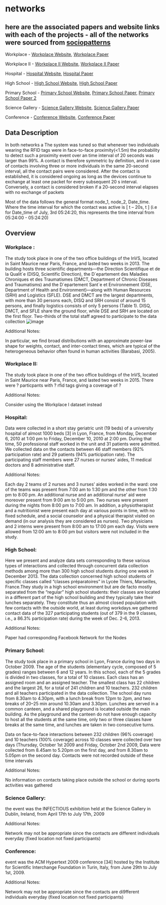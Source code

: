# networks
here are the associated papers and website links with each of the projects - all of the networks were sourced from [sociopatterns](http://www.sociopatterns.org/)
---------------------------------------------------------------------------------------------------
Workplace - [Workplace Website](http://www.sociopatterns.org/datasets/contacts-in-a-workplace/), [Workplace Paper](https://www.cambridge.org/core/journals/network-science/article/abs/data-on-facetoface-contacts-in-an-office-building-suggest-a-lowcost-vaccination-strategy-based-on-community-linkers/18AB49AB4F2AEA33CE7501F06ADBC8E8)

Workplace II - [Workplace II Website](http://www.sociopatterns.org/datasets/test/), [Workplace II Paper]([http://www.sociopatterns.org/publications/can-co-location-be-used-as-a-proxy-for-face-to-face-contacts/](https://epjdatascience.springeropen.com/articles/10.1140/epjds/s13688-018-0140-1))

Hospital - [Hospital Website](http://www.sociopatterns.org/datasets/hospital-ward-dynamic-contact-network/), [Hospital Paper](https://journals.plos.org/plosone/article?id=10.1371/journal.pone.0073970)

High School - [High School Website](http://www.sociopatterns.org/datasets/high-school-contact-and-friendship-networks/), [High School Paper](https://journals.plos.org/plosone/article?id=10.1371/journal.pone.0136497)

Primary School - [Primary School Website](http://www.sociopatterns.org/datasets/primary-school-temporal-network-data/), [Primary School Paper](https://journals.plos.org/plosone/article?id=10.1371/journal.pone.0023176), [Primary School Paper 2](https://bmcinfectdis.biomedcentral.com/articles/10.1186/s12879-014-0695-9)

Science Gallery - [Science Gallery Website](http://www.sociopatterns.org/datasets/infectious-sociopatterns-dynamic-contact-networks/), [Science Gallery Paper](https://arxiv.org/pdf/1006.1260)

Conference - [Conference Website](http://www.sociopatterns.org/datasets/hypertext-2009-dynamic-contact-network/), [Conference Paper](https://arxiv.org/pdf/1006.1260)

## Data Description 
In both networks a The system was tuned so that whenever two individuals wearing the RFID tags were in face-to-face proximity(<1.5m) the probability to detect such a proximity event over an time interval of 20 seconds was larger than 99%. A contact is therefore symmetric by definition, and in case of contacts involving three or more individuals in the same 20-second interval, all the contact pairs were considered. After the contact is established, it is considered ongoing as long as the devices continue to exchange at least one packet for every subsequent 20 s interval. Conversely, a contact is considered broken if a 20-second interval elapses with no exchange of packets

Most of the data follows the general format node_1, node_2, Date_time. Where the time interval for which the contact was active is [ t – 20s, t ] (i.e for Date_time of July, 3rd 05:24:20, this represents the time interval from 05:24:00 - 05:24:20) 

## Overview

### Workplace :

The study took place in one of the two office buildings of the InVS, located in Saint
Maurice near Paris, France, and lasted two weeks in 2013. The building hosts three scientific
departments—the Direction Scientifique et de la Qualit´e (DISQ, Scientific Direction),
the D´epartement des Maladies Chroniques et des Traumatismes (DMCT, Department
of Chronic Diseases and Traumatisms) and the D´epartement Sant´e et Environnement
(DSE, Department of Health and Environment)—along with Human Resources
(SRH) and Logistics (SFLE). DSE and DMCT are the largest departments, with
more than 30 persons each, DISQ and SRH consist of around 15 persons, and
finally logistics consists of only 5 persons (Table 1). DISQ, DMCT, and SFLE share
the ground floor, while DSE and SRH are located on the first floor.
Two-thirds of the total staff agreed to participate to the data collection
![image](https://github.com/user-attachments/assets/843b4057-efd4-4419-84db-8a3b3907247e)

Additional Notes: 

In particular, we find broad distributions with an approximate power-law shape for
weights, contact, and inter-contact times, which are typical of the heterogeneous
behavior often found in human activities (Barabasi, 2005).


### Workplace II:

The study took place in one of the two office buildings of the InVS, located in Saint
Maurice near Paris, France, and lasted two weeks in 2015. There were ? particpants with ? rfid tags giving a coverage of ? 

Additional Notes:

Consider using the Workplace I dataset instead 

### Hospital:

Data were collected in a short stay geriatric unit (19 beds) of a university hospital of almost 1000 beds [3] in Lyon, France, from Monday, December 6, 2010 at 1∶00 pm to Friday, December 10, 2010 at 2∶00 pm. During that time, 50 professional staff worked in the unit and 31 patients were admitted. We collected data on the contacts between 46 staff members (92% participation rate) and 29 patients (94% participation rate). The participating staff members were 27 nurses or nurses’ aides, 11 medical doctors and 8 administrative staff.

Additional Notes: 

Each day 2 teams of 2 nurses and 3 nurses’ aides worked in the ward: one of the teams was present from 7∶00 am to 1∶30 pm and the other from 1∶30 pm to 8∶00 pm. An additional nurse and an additional nurse’ aid were moreover present from 9∶00 am to 5∶00 pm. Two nurses were present during the nights from 8∶00 pm to 7∶00 am. In addition, a physiotherapist and a nutritionist were present each day at various points in time, with no fixed schedule, and a social counselor and a physical therapist visited on demand (in our analysis they are considered as nurses). Two physicians and 2 interns were present from 8∶00 am to 17∶00 pm each day. Visits were allowed from 12∶00 am to 8∶00 pm but visitors were not included in the study.

### High School: 

Here we present and analyze data sets corresponding to these various types of interactions and collected through concurrent data collection methods among more than 300 high school students during one week in December 2013. The data collection concerned high school students of specific classes called “classes préparatoires” in Lycée Thiers, Marseilles, France.They study in a high school environment but are de facto mostly separated from the “regular” high school students: their classes are located in a different part of the high school building and they typically take their lunches separately. They constitute thus an almost closed population with few contacts with the outside world, at least during workdays.we gathered contact data of the 327 participating students (out of 379 in the 9 classes, i.e., a 86.3% participation rate) during the week of Dec. 2-6, 2013.

Additional Notes:

Paper had corresponding Facebook Network for the Nodes 

### Primary School: 

The study took place in a primary school in Lyon, France during two days in October 2009. The age of the students (elementary cycle, composed of 5 grades) ranges between 6 and 12 years. In this school, each of the 5 grades is divided in two classes, for a total of 10 classes. Each class has an assigned room and an assigned teacher. The smallest class has 22 children and the largest 26, for a total of 241 children and 10 teachers. 232 children and all teachers participated in the data collection. The school day runs from 8.30am to 4.30pm, with a lunch break from 12pm to 2pm, and two breaks of 20–25 min around 10.30am and 3.30pm. Lunches are served in a common canteen, and a shared playground is located outside the main building. As the playground and the canteen do not have enough capacity to host all the students at the same time, only two or three classes have breaks at the same time, and lunches are taken in two consecutive turns.

Data on face-to-face interactions between 232 children (96% coverage) and 10 teachers (100% coverage) across 10 classes were collected over two days (Thursday, October 1st 2009 and Friday, October 2nd 2009,  Data were collected from 8.45am to 5.20pm on the first day, and from 8.30am to 5.05pm on the second day. Contacts were not recorded outside of these time intervals

Additional Notes:

No information on contacts taking place outside the school or during sports activities was gathered

### Science Gallery:

the event was the INFECTIOUS exhibition held at the Science Gallery in Dublin, Ireland, from April 17th to July 17th, 2009

Additional Notes: 

Network may not be appropriate since the contacts are different individuals everyday (fixed location not fixed participants) 

### Conference:

event was the ACM Hypertext 2009 conference [34] hosted by the Institute for Scientific Interchange Foundation
in Turin, Italy, from June 29th to July 1st, 2009.

Additional Notes: 

Network may not be appropriate since the contacts are di9fferent individuals everyday (fixed location not fixed participants) 
